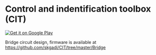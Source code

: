 # Control and indentification toolbox (CIT)


<a href='https://play.google.com/store/apps/details?id=com.skgadi.cit&pcampaignid=MKT-Other-global-all-co-prtnr-py-PartBadge-Mar2515-1'><img alt='Get it on Google Play' src='https://play.google.com/intl/en_us/badges/images/generic/en_badge_web_generic.png'/></a>


Bridge circuit design, firmware is available at https://github.com/skgadi/CIT/tree/master/Bridge
